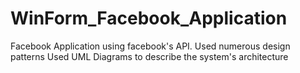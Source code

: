 # WinForm_Facebook_Application
  Facebook Application using facebook's API.
  Used numerous design patterns
  Used UML Diagrams to describe the system's architecture
